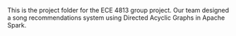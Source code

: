 This is the project folder for the ECE 4813 group project. Our team designed a song recommendations system using Directed Acyclic Graphs in Apache Spark.
